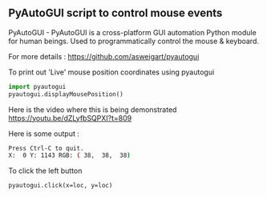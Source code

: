 PyAutoGUI script to control mouse events
---

PyAutoGUI - PyAutoGUI is a cross-platform GUI automation Python module for human beings. Used to programmatically control the mouse & keyboard.

For more details : https://github.com/asweigart/pyautogui

To print out 'Live' mouse position coordinates using pyautogui

```python
import pyautogui
pyautogui.displayMousePosition()
```
Here is the video where this is being demonstrated <a href="https://youtu.be/dZLyfbSQPXI?t=809" target="_blank">https://youtu.be/dZLyfbSQPXI?t=809</a>


Here is some output :

```BASH
Press Ctrl-C to quit.
X:  0 Y: 1143 RGB: ( 38,  38,  38)
```

To click the left button 
```
pyautogui.click(x=loc, y=loc)
```
